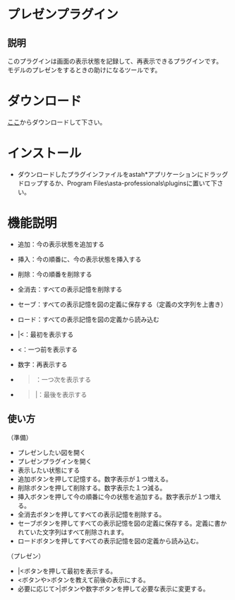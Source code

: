 # プレゼンプラグイン

## 説明
このプラグインは画面の表示状態を記録して、再表示できるプラグインです。
モデルのプレゼンをするときの助けになるツールです。

# ダウンロード
[ここ](https://github.com/snytng/presen/raw/master/target/presen-0.1.2.jar)からダウンロードして下さい。

# インストール
- ダウンロードしたプラグインファイルをastah*アプリケーションにドラッグドロップするか、Program Files\asta-professionals\pluginsに置いて下さい。

# 機能説明
- 追加：今の表示状態を追加する
- 挿入：今の順番に、今の表示状態を挿入する
- 削除：今の順番を削除する
- 全消去：すべての表示記憶を削除する

- セーブ：すべての表示記憶を図の定義に保存する（定義の文字列を上書き）
- ロード：すべての表示記憶を図の定義から読み込む

- |<：最初を表示する
- <：一つ前を表示する
- 数字：再表示する
- >：一つ次を表示する
- >|：最後を表示する


## 使い方
（準備）
- プレゼンしたい図を開く
- プレゼンプラグインを開く
- 表示したい状態にする
- 追加ボタンを押して記憶する。数字表示が１つ増える。
- 削除ボタンを押して削除する。数字表示た１つ減る。
- 挿入ボタンを押して今の順番に今の状態を追加する。数字表示が１つ増える。
- 全消去ボタンを押してすべての表示記憶を削除する。
- セーブボタンを押してすべての表示記憶を図の定義に保存する。定義に書かれていた文字列はすべて削除されます。
- ロードボタンを押してすべての表示記憶を図の定義から読み込む。

（プレゼン）
- |<ボタンを押して最初を表示する。
- <ボタンや>ボタンを教えて前後の表示にする。
- 必要に応じて>|ボタンや数字ボタンを押して必要な表示に変更する。

